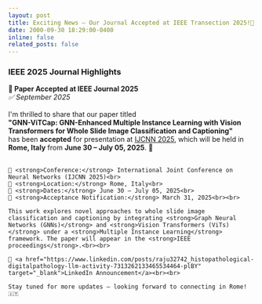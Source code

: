 ```yaml
---
layout: post
title: Exciting News – Our Journal Accepted at IEEE Transection 2025!🎉
date: 2000-09-30 18:29:00-0400
inline: false
related_posts: false
---
```


<h3>IEEE 2025 Journal Highlights</h3>

<div class="post">
<article>

<div class="card mt-3" >
  <div class="p-3">
    <strong>🎉 Paper Accepted at IEEE Journal 2025</strong><br>
    <em>✅ September 2025</em><br><br>
    I'm thrilled to share that our paper titled<br>
    <strong>"GNN-ViTCap: GNN-Enhanced Multiple Instance Learning with Vision Transformers for Whole Slide Image Classification and Captioning"</strong><br>
    has been <strong>accepted</strong> for presentation at <a href="https://2025.ijcnn.org/" target="_blank">IJCNN 2025</a>, which will be held in <strong>Rome, Italy</strong> from <strong>June 30 – July 05, 2025</strong>. 🎉<br><br>

    📌 <strong>Conference:</strong> International Joint Conference on Neural Networks (IJCNN 2025)<br>
    📍 <strong>Location:</strong> Rome, Italy<br>
    📅 <strong>Dates:</strong> June 30 – July 05, 2025<br>
    📰 <strong>Acceptance Notification:</strong> March 31, 2025<br><br>

    This work explores novel approaches to whole slide image classification and captioning by integrating <strong>Graph Neural Networks (GNNs)</strong> and <strong>Vision Transformers (ViTs)</strong> under a <strong>Multiple Instance Learning</strong> framework. The paper will appear in the <strong>IEEE proceedings</strong>.<br><br>

    🔗 <a href="https://www.linkedin.com/posts/raju32742_histopathological-digitalpathology-llm-activity-7313262133465534464-plBY" target="_blank">LinkedIn Announcement</a><br><br>

    Stay tuned for more updates — looking forward to connecting in Rome! 🇮🇹
  </div>
</div>

</article>
</div>
